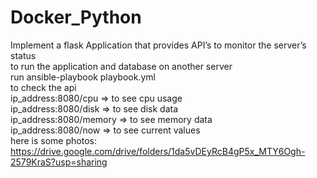 # Docker_Python<br />
Implement a flask Application that provides API’s to monitor the server’s status<br/>
to run the application and database on another server<br/>
run ansible-playbook playbook.yml <br/>
to check the api<br/>
ip_address:8080/cpu => to see cpu usage <br/>
ip_address:8080/disk => to see disk data <br/>
ip_address:8080/memory => to see memory data  <br/>
ip_address:8080/now => to see current values <br/>
here is some photos:<br/>
https://drive.google.com/drive/folders/1da5vDEyRcB4gP5x_MTY6Ogh-2579KraS?usp=sharing

